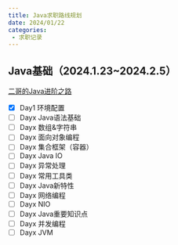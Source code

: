 ```yaml
---
title: Java求职路线规划
date: 2024/01/22
categories:
 - 求职记录
---
```

## Java基础（2024.1.23~2024.2.5）
[二哥的Java进阶之路](https://javabetter.cn/overview/what-is-java.html)

- [x] Day1  环境配置
- [ ] Dayx  Java语法基础
- [ ] Dayx  数组&字符串
- [ ] Dayx  面向对象编程
- [ ] Dayx  集合框架（容器）
- [ ] Dayx  Java IO
- [ ] Dayx  异常处理
- [ ] Dayx  常用工具类
- [ ] Dayx  Java新特性
- [ ] Dayx  网络编程
- [ ] Dayx  NIO
- [ ] Dayx  Java重要知识点
- [ ] Dayx  并发编程
- [ ] Dayx  JVM